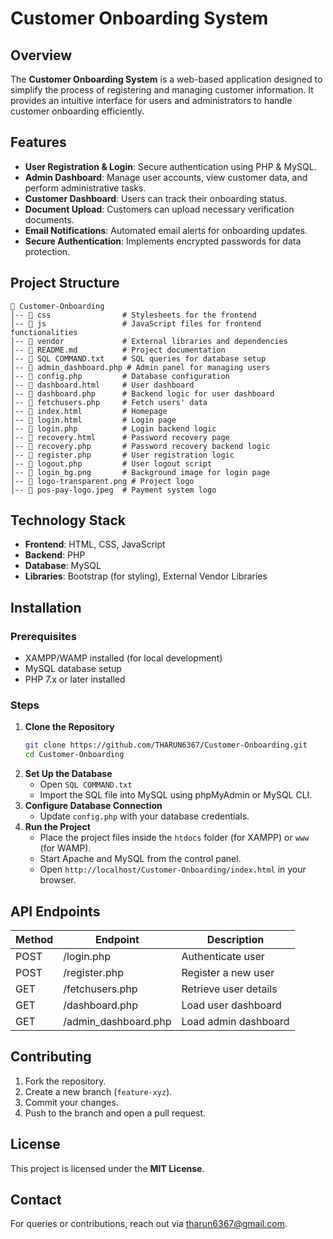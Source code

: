 # Customer Onboarding System

## Overview
The **Customer Onboarding System** is a web-based application designed to simplify the process of registering and managing customer information. It provides an intuitive interface for users and administrators to handle customer onboarding efficiently.

## Features
- **User Registration & Login**: Secure authentication using PHP & MySQL.
- **Admin Dashboard**: Manage user accounts, view customer data, and perform administrative tasks.
- **Customer Dashboard**: Users can track their onboarding status.
- **Document Upload**: Customers can upload necessary verification documents.
- **Email Notifications**: Automated email alerts for onboarding updates.
- **Secure Authentication**: Implements encrypted passwords for data protection.

## Project Structure
```
📂 Customer-Onboarding
│-- 📂 css                # Stylesheets for the frontend
│-- 📂 js                 # JavaScript files for frontend functionalities
│-- 📂 vendor             # External libraries and dependencies
│-- 📜 README.md          # Project documentation
│-- 📜 SQL COMMAND.txt    # SQL queries for database setup
│-- 📜 admin_dashboard.php # Admin panel for managing users
│-- 📜 config.php         # Database configuration
│-- 📜 dashboard.html     # User dashboard
│-- 📜 dashboard.php      # Backend logic for user dashboard
│-- 📜 fetchusers.php     # Fetch users' data
│-- 📜 index.html         # Homepage
│-- 📜 login.html         # Login page
│-- 📜 login.php          # Login backend logic
│-- 📜 recovery.html      # Password recovery page
│-- 📜 recovery.php       # Password recovery backend logic
│-- 📜 register.php       # User registration logic
│-- 📜 logout.php         # User logout script
│-- 📜 login_bg.png       # Background image for login page
│-- 📜 logo-transparent.png # Project logo
│-- 📜 pos-pay-logo.jpeg  # Payment system logo
```

## Technology Stack
- **Frontend**: HTML, CSS, JavaScript
- **Backend**: PHP
- **Database**: MySQL
- **Libraries**: Bootstrap (for styling), External Vendor Libraries

## Installation
### Prerequisites
- XAMPP/WAMP installed (for local development)
- MySQL database setup
- PHP 7.x or later installed

### Steps
1. **Clone the Repository**
   ```sh
   git clone https://github.com/THARUN6367/Customer-Onboarding.git
   cd Customer-Onboarding
   ```
2. **Set Up the Database**
   - Open `SQL COMMAND.txt`
   - Import the SQL file into MySQL using phpMyAdmin or MySQL CLI.
3. **Configure Database Connection**
   - Update `config.php` with your database credentials.
4. **Run the Project**
   - Place the project files inside the `htdocs` folder (for XAMPP) or `www` (for WAMP).
   - Start Apache and MySQL from the control panel.
   - Open `http://localhost/Customer-Onboarding/index.html` in your browser.

## API Endpoints
| Method | Endpoint | Description |
|--------|----------|-------------|
| POST   | /login.php | Authenticate user |
| POST   | /register.php | Register a new user |
| GET    | /fetchusers.php | Retrieve user details |
| GET    | /dashboard.php | Load user dashboard |
| GET    | /admin_dashboard.php | Load admin dashboard |

## Contributing
1. Fork the repository.
2. Create a new branch (`feature-xyz`).
3. Commit your changes.
4. Push to the branch and open a pull request.

## License
This project is licensed under the **MIT License**.

## Contact
For queries or contributions, reach out via [tharun6367@gmail.com](mailto:tharun6367@gmail.com).
